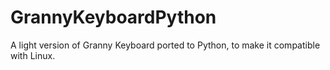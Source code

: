 # GrannyKeyboardPython
 A light version of Granny Keyboard ported to Python, to make it compatible with Linux.
